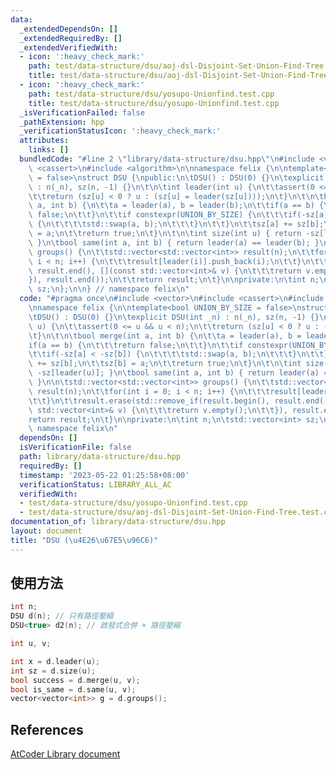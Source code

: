 ```yaml
---
data:
  _extendedDependsOn: []
  _extendedRequiredBy: []
  _extendedVerifiedWith:
  - icon: ':heavy_check_mark:'
    path: test/data-structure/dsu/aoj-dsl-Disjoint-Set-Union-Find-Tree.test.cpp
    title: test/data-structure/dsu/aoj-dsl-Disjoint-Set-Union-Find-Tree.test.cpp
  - icon: ':heavy_check_mark:'
    path: test/data-structure/dsu/yosupo-Unionfind.test.cpp
    title: test/data-structure/dsu/yosupo-Unionfind.test.cpp
  _isVerificationFailed: false
  _pathExtension: hpp
  _verificationStatusIcon: ':heavy_check_mark:'
  attributes:
    links: []
  bundledCode: "#line 2 \"library/data-structure/dsu.hpp\"\n#include <vector>\n#include\
    \ <cassert>\n#include <algorithm>\n\nnamespace felix {\n\ntemplate<bool UNION_BY_SIZE\
    \ = false>\nstruct DSU {\npublic:\n\tDSU() : DSU(0) {}\n\texplicit DSU(int _n)\
    \ : n(_n), sz(n, -1) {}\n\t\n\tint leader(int u) {\n\t\tassert(0 <= u && u < n);\n\
    \t\treturn (sz[u] < 0 ? u : (sz[u] = leader(sz[u])));\n\t}\n\t\n\tbool merge(int\
    \ a, int b) {\n\t\ta = leader(a), b = leader(b);\n\t\tif(a == b) {\n\t\t\treturn\
    \ false;\n\t\t}\n\t\tif constexpr(UNION_BY_SIZE) {\n\t\t\tif(-sz[a] < -sz[b])\
    \ {\n\t\t\t\tstd::swap(a, b);\n\t\t\t}\n\t\t}\n\t\tsz[a] += sz[b];\n\t\tsz[b]\
    \ = a;\n\t\treturn true;\n\t}\n\t\n\tint size(int u) { return -sz[leader(u)];\
    \ }\n\tbool same(int a, int b) { return leader(a) == leader(b); }\n\n\tstd::vector<std::vector<int>>\
    \ groups() {\n\t\tstd::vector<std::vector<int>> result(n);\n\t\tfor(int i = 0;\
    \ i < n; i++) {\n\t\t\tresult[leader(i)].push_back(i);\n\t\t}\n\t\tresult.erase(std::remove_if(result.begin(),\
    \ result.end(), [](const std::vector<int>& v) {\n\t\t\treturn v.empty();\n\t\t\
    }), result.end());\n\t\treturn result;\n\t}\n\nprivate:\n\tint n;\n\tstd::vector<int>\
    \ sz;\n};\n\n} // namespace felix\n"
  code: "#pragma once\n#include <vector>\n#include <cassert>\n#include <algorithm>\n\
    \nnamespace felix {\n\ntemplate<bool UNION_BY_SIZE = false>\nstruct DSU {\npublic:\n\
    \tDSU() : DSU(0) {}\n\texplicit DSU(int _n) : n(_n), sz(n, -1) {}\n\t\n\tint leader(int\
    \ u) {\n\t\tassert(0 <= u && u < n);\n\t\treturn (sz[u] < 0 ? u : (sz[u] = leader(sz[u])));\n\
    \t}\n\t\n\tbool merge(int a, int b) {\n\t\ta = leader(a), b = leader(b);\n\t\t\
    if(a == b) {\n\t\t\treturn false;\n\t\t}\n\t\tif constexpr(UNION_BY_SIZE) {\n\t\
    \t\tif(-sz[a] < -sz[b]) {\n\t\t\t\tstd::swap(a, b);\n\t\t\t}\n\t\t}\n\t\tsz[a]\
    \ += sz[b];\n\t\tsz[b] = a;\n\t\treturn true;\n\t}\n\t\n\tint size(int u) { return\
    \ -sz[leader(u)]; }\n\tbool same(int a, int b) { return leader(a) == leader(b);\
    \ }\n\n\tstd::vector<std::vector<int>> groups() {\n\t\tstd::vector<std::vector<int>>\
    \ result(n);\n\t\tfor(int i = 0; i < n; i++) {\n\t\t\tresult[leader(i)].push_back(i);\n\
    \t\t}\n\t\tresult.erase(std::remove_if(result.begin(), result.end(), [](const\
    \ std::vector<int>& v) {\n\t\t\treturn v.empty();\n\t\t}), result.end());\n\t\t\
    return result;\n\t}\n\nprivate:\n\tint n;\n\tstd::vector<int> sz;\n};\n\n} //\
    \ namespace felix\n"
  dependsOn: []
  isVerificationFile: false
  path: library/data-structure/dsu.hpp
  requiredBy: []
  timestamp: '2023-05-22 01:25:58+08:00'
  verificationStatus: LIBRARY_ALL_AC
  verifiedWith:
  - test/data-structure/dsu/yosupo-Unionfind.test.cpp
  - test/data-structure/dsu/aoj-dsl-Disjoint-Set-Union-Find-Tree.test.cpp
documentation_of: library/data-structure/dsu.hpp
layout: document
title: "DSU (\u4E26\u67E5\u96C6)"
---
```


## 使用方法
```cpp
int n;
DSU d(n); // 只有路徑壓縮
DSU<true> d2(n); // 啟發式合併 + 路徑壓縮

int u, v;

int x = d.leader(u);
int sz = d.size(u);
bool success = d.merge(u, v);
bool is_same = d.same(u, v);
vector<vector<int>> g = d.groups();
```

## References
[AtCoder Library document](https://atcoder.github.io/ac-library/production/document_en/dsu.html)
